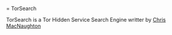 = TorSearch

TorSearch is a Tor Hidden Service Search Engine writter by [Chris MacNaughton](chrismacnaughton.com)
